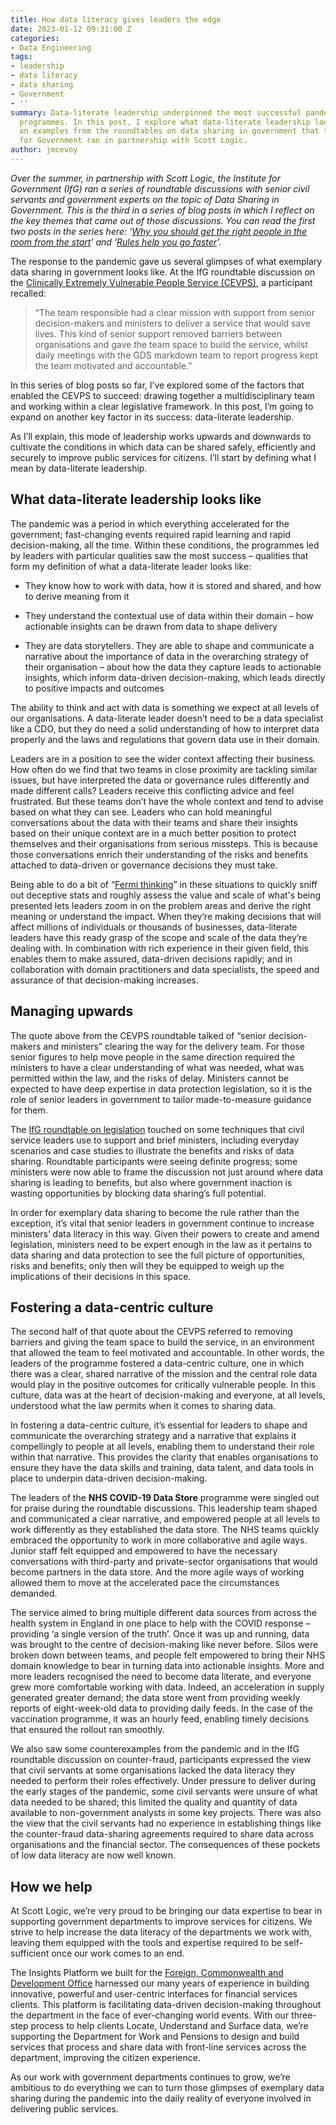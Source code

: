 ```yaml
---
title: How data literacy gives leaders the edge
date: 2023-01-12 09:31:00 Z
categories:
- Data Engineering
tags:
- leadership
- data literacy
- data sharing
- Government
- ''
summary: Data-literate leadership underpinned the most successful pandemic-response
  programmes. In this post, I explore what data-literate leadership looks like, drawing
  on examples from the roundtables on data sharing in government that the Institute
  for Government ran in partnership with Scott Logic.
author: jmcevoy
---
```


*Over the summer, in partnership with Scott Logic, the Institute for Government (IfG) ran a series of roundtable discussions with senior civil servants and government experts on the topic of Data Sharing in Government. This is the third in a series of blog posts in which I reflect on the key themes that came out of those discussions. You can read the first two posts in the series here: ‘[Why you should get the right people in the room from the start](https://blog.scottlogic.com/2022/11/18/why-you-should-get-the-right-people-in-the-room-from-the-start.html)’ and ‘[Rules help you go faster](https://blog.scottlogic.com/2022/11/30/rules-help-you-go-faster.html)’.*

The response to the pandemic gave us several glimpses of what exemplary data sharing in government looks like. At the IfG roundtable discussion on the [Clinically Extremely Vulnerable People Service (CEVPS)](https://www.instituteforgovernment.org.uk/publications/clinically-extremely-vulnerable-people-service), a participant recalled:

> “The team responsible had a clear mission with support from senior decision-makers and ministers to deliver a service that would save lives. This kind of senior support removed barriers between organisations and gave the team space to build the service, whilst daily meetings with the GDS markdown team to report progress kept the team motivated and accountable.”

In this series of blog posts so far, I’ve explored some of the factors that enabled the CEVPS to succeed: drawing together a multidisciplinary team and working within a clear legislative framework. In this post, I’m going to expand on another key factor in its success: data-literate leadership.

As I’ll explain, this mode of leadership works upwards and downwards to cultivate the conditions in which data can be shared safely, efficiently and securely to improve public services for citizens. I’ll start by defining what I mean by data-literate leadership.

## What data-literate leadership looks like

The pandemic was a period in which everything accelerated for the government; fast-changing events required rapid learning and rapid decision-making, all the time. Within these conditions, the programmes led by leaders with particular qualities saw the most success – qualities that form my definition of what a data-literate leader looks like:

* They know how to work with data, how it is stored and shared, and how to derive meaning from it

* They understand the contextual use of data within their domain – how actionable insights can be drawn from data to shape delivery

* They are data storytellers. They are able to shape and communicate a narrative about the importance of data in the overarching strategy of their organisation – about how the data they capture leads to actionable insights, which inform data-driven decision-making, which leads directly to positive impacts and outcomes

The ability to think and act with data is something we expect at all levels of our organisations. A data-literate leader doesn’t need to be a data specialist like a CDO, but they do need a solid understanding of how to interpret data properly and the laws and regulations that govern data use in their domain.

Leaders are in a position to see the wider context affecting their business. How often do we find that two teams in close proximity are tackling similar issues, but have interpreted the data or governance rules differently and made different calls? Leaders receive this conflicting advice and feel frustrated. But these teams don’t have the whole context and tend to advise based on what they can see. Leaders who can hold meaningful conversations about the data with their teams and share their insights based on their unique context are in a much better position to protect themselves and their organisations from serious missteps. This is because those conversations enrich their understanding of the risks and benefits attached to data-driven or governance decisions they must take.

Being able to do a bit of “[Fermi thinking](https://en.wikipedia.org/wiki/Fermi_problem)” in these situations to quickly sniff out deceptive stats and roughly assess the value and scale of what's being presented lets leaders zoom in on the problem areas and derive the right meaning or understand the impact. When they’re making decisions that will affect millions of individuals or thousands of businesses, data-literate leaders have this ready grasp of the scope and scale of the data they’re dealing with. In combination with rich experience in their given field, this enables them to make assured, data-driven decisions rapidly; and in collaboration with domain practitioners and data specialists, the speed and assurance of that decision-making increases.

## Managing upwards

The quote above from the CEVPS roundtable talked of “senior decision-makers and ministers” clearing the way for the delivery team. For those senior figures to help move people in the same direction required the ministers to have a clear understanding of what was needed, what was permitted within the law, and the risks of delay. Ministers cannot be expected to have deep expertise in data protection legislation, so it is the role of senior leaders in government to tailor made-to-measure guidance for them.

The [IfG roundtable on legislation](https://www.instituteforgovernment.org.uk/publications/legislation-support-data-sharing) touched on some techniques that civil service leaders use to support and brief ministers, including everyday scenarios and case studies to illustrate the benefits and risks of data sharing. Roundtable participants were seeing definite progress; some ministers were now able to frame the discussion not just around where data sharing is leading to benefits, but also where government inaction is wasting opportunities by blocking data sharing’s full potential.

In order for exemplary data sharing to become the rule rather than the exception, it’s vital that senior leaders in government continue to increase ministers’ data literacy in this way. Given their powers to create and amend legislation, ministers need to be expert enough in the law as it pertains to data sharing and data protection to see the full picture of opportunities, risks and benefits; only then will they be equipped to weigh up the implications of their decisions in this space.

## Fostering a data-centric culture

The second half of that quote about the CEVPS referred to removing barriers and giving the team space to build the service, in an environment that allowed the team to feel motivated and accountable. In other words, the leaders of the programme fostered a data-centric culture, one in which there was a clear, shared narrative of the mission and the central role data would play in the positive outcomes for critically vulnerable people. In this culture, data was at the heart of decision-making and everyone, at all levels, understood what the law permits when it comes to sharing data.

In fostering a data-centric culture, it’s essential for leaders to shape and communicate the overarching strategy and a narrative that explains it compellingly to people at all levels, enabling them to understand their role within that narrative. This provides the clarity that enables organisations to ensure they have the data skills and training, data talent, and data tools in place to underpin data-driven decision-making.

The leaders of the **NHS COVID-19 Data Store** programme were singled out for praise during the roundtable discussions. This leadership team shaped and communicated a clear narrative, and empowered people at all levels to work differently as they established the data store. The NHS teams quickly embraced the opportunity to work in more collaborative and agile ways. Junior staff felt equipped and empowered to have the necessary conversations with third-party and private-sector organisations that would become partners in the data store. And the more agile ways of working allowed them to move at the accelerated pace the circumstances demanded.

The service aimed to bring multiple different data sources from across the health system in England in one place to help with the COVID response – providing ‘a single version of the truth’. Once it was up and running, data was brought to the centre of decision-making like never before. Silos were broken down between teams, and people felt empowered to bring their NHS domain knowledge to bear in turning data into actionable insights. More and more leaders recognised the need to become data literate, and everyone grew more comfortable working with data. Indeed, an acceleration in supply generated greater demand; the data store went from providing weekly reports of eight-week-old data to providing daily feeds. In the case of the vaccination programme, it was an hourly feed, enabling timely decisions that ensured the rollout ran smoothly.

We also saw some counterexamples from the pandemic and in the IfG roundtable discussion on counter-fraud, participants expressed the view that civil servants at some organisations lacked the data literacy they needed to perform their roles effectively. Under pressure to deliver during the early stages of the pandemic, some civil servants were unsure of what data needed to be shared; this limited the quality and quantity of data available to non-government analysts in some key projects. There was also the view that the civil servants had no experience in establishing things like the counter-fraud data-sharing agreements required to share data across organisations and the financial sector. The consequences of these pockets of low data literacy are now well known.

## How we help

At Scott Logic, we’re very proud to be bringing our data expertise to bear in supporting government departments to improve services for citizens. We strive to help increase the data literacy of the departments we work with, leaving them equipped with the tools and expertise required to be self-sufficient once our work comes to an end.

The Insights Platform we built for the [Foreign, Commonwealth and Development Office](https://www.scottlogic.com/our-work/foreign-commonwealth-and-development-office) harnessed our many years of experience in building innovative, powerful and user-centric interfaces for financial services clients. This platform is facilitating data-driven decision-making throughout the department in the face of ever-changing world events. With our three-step process to help clients Locate, Understand and Surface data, we’re supporting the Department for Work and Pensions to design and build services that process and share data with front-line services across the department, improving the citizen experience.

As our work with government departments continues to grow, we’re ambitious to do everything we can to turn those glimpses of exemplary data sharing during the pandemic into the daily reality of everyone involved in delivering public services.